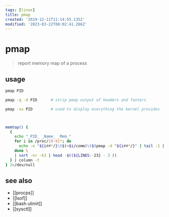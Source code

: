 ```yaml
---
tags: [linux]
title: pmap
created: '2019-12-11T11:14:55.135Z'
modified: '2023-03-22T08:02:41.286Z'
---
```


# pmap

> report memory map of a process

## usage

```sh
pmap PID

pmap -q -d PID      # strip pmap output of headers and footers

pmap -xx PID        # used to display everything the kernel provides



memtop() {
  {
    echo "_PID_ _Name_ _Mem_"
    for i in /proc/[0-9]*; do
      echo -e "${i##*/}\t$(<$i/comm)\t$(pmap -d "${i##*/}" | tail -1 | { read a b c mem d; echo $mem; })"
    done \
    | sort -nr -k3 | head -$((${LINES:-23} - 3 ))
  } | column -t
} 2>/dev/null
```

## see also

- [[procps]]
- [[lsof]]
- [[bash ulimit]]
- [[sysctl]]
